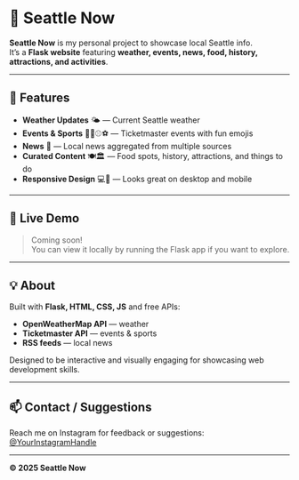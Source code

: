 # 🌆 Seattle Now

**Seattle Now** is my personal project to showcase local Seattle info.  
It’s a **Flask website** featuring **weather, events, news, food, history, attractions, and activities**.

---

## 🚀 Features

- **Weather Updates** 🌤️ — Current Seattle weather  
- **Events & Sports** 🎫🏈⚾⚽ — Ticketmaster events with fun emojis  
- **News** 📰 — Local news aggregated from multiple sources  
- **Curated Content** 🍽️🏛️ — Food spots, history, attractions, and things to do  
- **Responsive Design** 💻📱 — Looks great on desktop and mobile

---

## 🔗 Live Demo

> Coming soon!  
> You can view it locally by running the Flask app if you want to explore.

---

## 💡 About

Built with **Flask, HTML, CSS, JS** and free APIs:  

- **OpenWeatherMap API** — weather  
- **Ticketmaster API** — events & sports  
- **RSS feeds** — local news  

Designed to be interactive and visually engaging for showcasing web development skills.

---

## 📫 Contact / Suggestions

Reach me on Instagram for feedback or suggestions:  
[@YourInstagramHandle](https://instagram.com/YourInstagramHandle)

---

**© 2025 Seattle Now**
